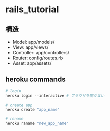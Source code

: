 
# rails_tutorial

## 構造

- Model: app/models/
- View: app/views/
- Controller: app/controllers/
- Router: config/routes.rb
- Asset: app/assets/

## heroku commands

```python
# login
heroku login --interactive # ブラウザを開かない

# create app
heroku create "app_name"

# rename
heroku raname "new_app_name"
```

